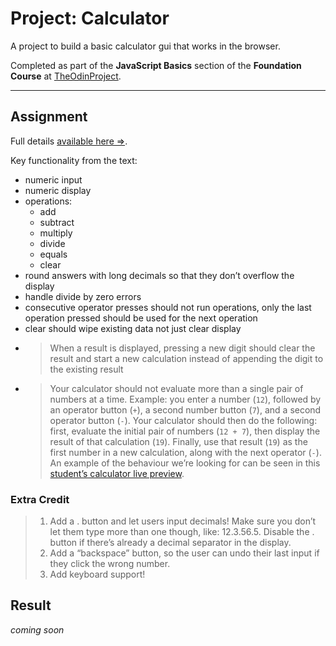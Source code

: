 # Project: Calculator

A project to build a basic calculator gui that works in the browser.

Completed as part of the **JavaScript Basics** section of the **Foundation Course** at
[TheOdinProject](https://www.theodinproject.com).

---

## Assignment

Full details [available here &rArr;](https://www.theodinproject.com/lessons/foundations-calculator).

Key functionality from the text:

- numeric input
- numeric display
- operations:
  - add
  - subtract
  - multiply
  - divide
  - equals
  - clear
- round answers with long decimals so that they don’t overflow the display
- handle divide by zero errors
- consecutive operator presses should not run operations, only the last operation pressed should be used for the next operation
- clear should wipe existing data not just clear display
- > When a result is displayed, pressing a new digit should clear the result and start a new calculation instead of appending the digit to the existing result
- > Your calculator should not evaluate more than a single pair of numbers at a time. Example: you enter a number (`12`), followed by an operator button (`+`), a second number button (`7`), and a second operator button (`-`). Your calculator should then do the following: first, evaluate the initial pair of numbers (`12 + 7`), then display the result of that calculation (`19`). Finally, use that result (`19`) as the first number in a new calculation, along with the next operator (`-`). An example of the behaviour we’re looking for can be seen in this [student’s calculator live preview](https://g-o-t-w.github.io/calculator-app/).

### Extra Credit

> 1. Add a . button and let users input decimals! Make sure you don’t let them type more than one though, like:
> 12.3.56.5. Disable the . button if there’s already a decimal separator in the display.
> 2. Add a “backspace” button, so the user can undo their last input if they click the wrong number.
> 3. Add keyboard support!

## Result

*coming soon*
<!-- Check out the live interactive demo [here &rArr;](https://odinprojectassignmentsbypw80.github.io/javascript-basics_project-etch-a-sketch/)

>[!NOTE]
> The page does not work properly in Mozilla FireFox (at least not version 139.01 (64-bit), which was up to date at time
> of writing); although everything seems fine on Google Chrome. This is also respectively true for LibreWolf (using
> Mozilla's Gecko engine) and Edge (using Google's Blink Engine).
>
> As best as I can tell it is something to do with the way the height and width of the .pixel divs are being calculated.
> They report correctly in the console and inspector rules, but they are wrong on screen and in the layout information.
>
> I will bare this in mind for the future. But, I am not prepared to do a workaround at this point.

## Review

Once again fell foul to improper planning, although some aspects were down to a lack of understanding on my part.

I'm not sure why, but I thought one could edit css directly with JavaScript. In retrospect this is obviously not the
case - JavaScript interacts with the DOM not the css. It can add classes and styles to elements in the DOM, but this
does not modify the css directly.

The code feels, for want of a better word, 'janky'. The `html` and `css` I let slide as I focused on JavaScript. This is
going to be a problem for me going forward. I find it difficult to properly focus on all 3 elements one at a time;
instead either emphasising one to the detriment of the other two or simultaneously editing all three in a somewhat
chaotic manner.

I should also probably go back to have another look at the different types of functions; focusing on the benefits and
limitations for each. -->
